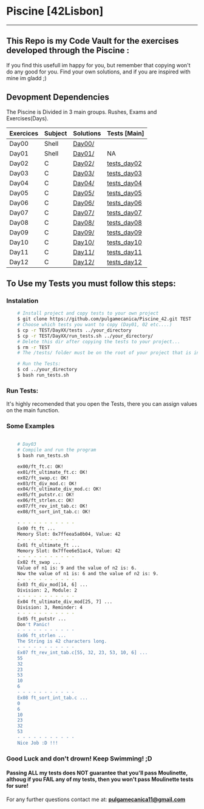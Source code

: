# Piscine [42Lisbon]

---

## This Repo is my Code Vault for the exercises developed through the Piscine :

If you find this usefull im happy for you, but remember that copying won't do any good for you.
Find your own solutions, and if you are inspired with mine im gladd ;)

## Devopment Dependencies

The Piscine is Divided in 3 main groups. Rushes, Exams and Exercises(Days).

| Exercices | Subject | Solutions | Tests [Main] |
| ------ | ------ | ------ | ------ |
| Day00 | Shell | [Day00/](Day00) | 
| Day01 | Shell | [Day01/](Day01) | NA |
| Day02 | C | [Day02/](Day02) | [tests_day02](Day02/tests) |
| Day03 | C | [Day03/](Day03) | [tests_day03](Day03/tests) |
| Day04 | C | [Day04/](Day04) | [tests_day04](Day04/tests) |
| Day05 | C | [Day05/](Day05) | [tests_day05](Day05/tests) |
| Day06 | C | [Day06/](Day06) | [tests_day06](Day06/tests) |
| Day07 | C | [Day07/](Day07) | [tests_day07](Day07/tests) |
| Day08 | C | [Day08/](Day08) | [tests_day08](Day08/tests) |
| Day09 | C | [Day09/](Day09) | [tests_day09](Day09/tests) |
| Day10 | C | [Day10/](Day10) | [tests_day10](Day10/tests) |
| Day11 | C | [Day11/](Day11) | [tests_day11](Day11/tests) |
| Day12 | C | [Day12/](Day04) | [tests_day12](Day12/tests) |
 
## To Use my Tests you must follow this steps:

### Instalation
```bash
	# Install project and copy tests to your own project
	$ git clone https://github.com/pulgamecanica/Piscine_42.git TEST
	# Choose which tests you want to copy (Day01, 02 etc....)
	$ cp -r TEST/DayXX/tests ../your_directory
	$ cp -r TEST/DayXX/run_tests.sh ../your_directory/
	# Delete this dir after copying the tests to your project...
	$ rm -r TEST
	# The /tests/ folder must be on the root of your project that is in the same folder as ex00, ex01 etc, and also the script must be on the root.

	# Run the Tests:
	$ cd ../your_directory
	$ bash run_tests.sh
```

### Run Tests:
It's highly recomended that you open the Tests, there you can assign values on the main function.

### Some Examples
```bash 
	
	# Day03
	# Compile and run the program
	$ bash run_tests.sh

	ex00/ft_ft.c: OK!
	ex01/ft_ultimate_ft.c: OK!
	ex02/ft_swap.c: OK!
	ex03/ft_div_mod.c: OK!
	ex04/ft_ultimate_div_mod.c: OK!
	ex05/ft_putstr.c: OK!
	ex06/ft_strlen.c: OK!
	ex07/ft_rev_int_tab.c: OK!
	ex08/ft_sort_int_tab.c: OK!

	- - - - - - - - - - -
	Ex00 ft_ft ...
	Memory Slot: 0x7ffeea5a0b04, Value: 42
	- - - - - - - - - - -
	Ex01 ft_ultimate_ft ...
	Memory Slot: 0x7ffee6e51ac4, Value: 42
	- - - - - - - - - - -
	Ex02 ft_swap ...
	Value of n1 is: 9 and the value of n2 is: 6.
	Now the value of n1 is: 6 and the value of n2 is: 9.
	- - - - - - - - - - -
	Ex03 ft_div_mod[14, 6] ...
	Division: 2, Module: 2
	- - - - - - - - - - -
	Ex04 ft_ultimate_div_mod[25, 7] ...
	Division: 3, Reminder: 4
	- - - - - - - - - - -
	Ex05 ft_putstr ...
	Don't Panic!
	- - - - - - - - - - -
	Ex06 ft_strlen ...
	The String is 42 characters long.
	- - - - - - - - - - -
	Ex07 ft_rev_int_tab.c[55, 32, 23, 53, 10, 6] ...
	55
	32
	23
	53
	10
	6
	- - - - - - - - - - -
	Ex08 ft_sort_int_tab.c ...
	0
	6
	10
	23
	32
	53
	- - - - - - - - - - -
	Nice Job :D !!!
``` 

### Good Luck and don't drown! Keep Swimming! ;D

#### Passing ALL my tests does **NOT** guarantee that you'll pass Moulinette, althoug if you FAIL any of my tests, then you won't pass Moulinette tests for sure!
For any further questions contact me at: **pulgamecanica11@gmail.com**
